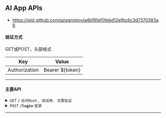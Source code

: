## AI App APIs

- https://gist.github.com/azagniotov/a4b16faf0febd12efbc6c3d7370383a6

#### 验证方式

GET或POST，头部格式

| Key              |  Value             |
|------------------|--------------------|
| Authorization    |  Bearer ${token}   |

------------------------------------------------------------------------------------------

#### 主要API

<details>
 <summary><code>GET</code> <code><b>/</b></code> <code>访问Root, 测试用. 无需验证</code></summary>

##### Parameters

> None

##### Responses

> | http code     | content-type                      | response                                                            |
> |---------------|-----------------------------------|---------------------------------------------------------------------|
> | `200`         | `text/plain;charset=UTF-8`        |                                                                     |

##### Example cURL

> ```
>  curl -X GET -H "Content-Type: application/json" http://localhost:8889/
> ```

</details>

<details>
 <summary><code>POST</code> <code><b>/login</b></code> <code>登录</code></summary>

##### Parameters

> | Key              | Type     | Data type      | Description                         |
> |------------------|----------|----------------|-------------------------------------|
> | phoneNumber      | Required | long           | 手机号                               |

##### Responses

> | Code        | Content-Type                      | Response                           |
> |-------------|-----------------------------------|------------------------------------|
> | `200`       | `text/plain;charset=UTF-8`        | OK                                 |
> | `400`       | `text/plain;charset=UTF-8`        | 异常信息                            |
> | `401`       | `text/plain;charset=UTF-8`        | 验证失败                            |

</details>

------------------------------------------------------------------------------------------
